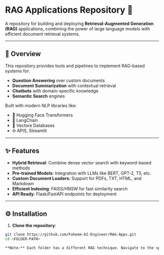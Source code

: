# RAG Applications Repository 🚀

A repository for building and deploying **Retrieval-Augmented Generation (RAG)** applications, combining the power of large language models with efficient document retrieval systems.

---

## 🌟 Overview

This repository provides tools and pipelines to implement RAG-based systems for:
- **Question Answering** over custom documents
- **Document Summarization** with contextual retrieval
- **Chatbots** with domain-specific knowledge
- **Semantic Search** engines

Built with modern NLP libraries like:
- 🤗 Hugging Face Transformers
- 🦜 LangChain
- 🐍 Vectore Databases
- 🌐 APIS, Streamlit

---

## ✨ Features

- **Hybrid Retrieval**: Combine dense vector search with keyword-based methods
- **Pre-trained Models**: Integration with LLMs like BERT, GPT-2, T5, etc.
- **Custom Document Loaders**: Support for PDFs, TXT, HTML, and Markdown
- **Efficient Indexing**: FAISS/HNSW for fast similarity search
- **API Ready**: Flask/FastAPI endpoints for deployment

---

## ⚙️ Installation

1. **Clone the repository**:
```bash
git clone https://github.com/Faheem-AI-Engineer/RAG-Apps.git
cd <FOLDER-PATH>

**Note:** Each folder has a different RAG technique. Navigate to the specific folder to see how to run the code for it.
